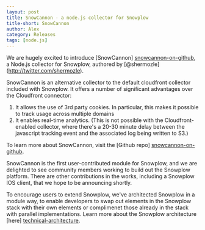 ```yaml
---
layout: post
title: SnowCannon - a node.js collector for Snowplow
title-short: SnowCannon
author: Alex
category: Releases
tags: [node.js]
---
```


We are hugely excited to introduce [SnowCannon] [snowcannon-on-github], a Node.js collector for Snowplow, authored by [@shermozle] (http://twitter.com/shermozle).

SnowCannon is an alternative collector to the default cloudfront collector included with Snowplow. It offers a number of significant advantages over the Cloudfront connector:

1. It allows the use of 3rd party cookies. In particular, this makes it possible to track usage across multiple domains
2. It enables real-time analytics. (This is not possible with the Cloudfront-enabled collector, where there's a 20-30 minute delay between the javascript tracking event and the associated log being written to S3.)

To learn more about SnowCannon, visit the [Github repo] [snowcannon-on-github].

SnowCannon is the first user-contributed module for Snowplow, and we are delighted to see community members working to build out the Snowplow platform. There are other contributions in the works, including a Snowplow IOS client, that we hope to be announcing shortly.

To encourage users to extend Snowplow, we've architected Snowplow in a module way, to enable developers to swap out elements in the Snowplow stack with their own elements or complimenet those already in the stack with parallel implementations. Learn more about the Snowplow architecture [here] [technical-architecture].

[snowcannon-on-github]: https://github.com/shermozle/SnowCannon
[technical-architecture]: /product/technical-architecture.html
